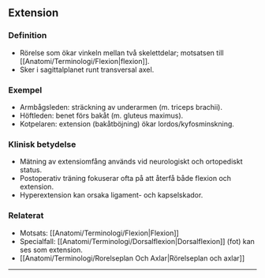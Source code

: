 ## Extension

### Definition
- Rörelse som ökar vinkeln mellan två skelettdelar; motsatsen till [[Anatomi/Terminologi/Flexion|flexion]].  
- Sker i sagittalplanet runt transversal axel.

### Exempel
- Armbågsleden: sträckning av underarmen (m. triceps brachii).  
- Höftleden: benet förs bakåt (m. gluteus maximus).  
- Kotpelaren: extension (bakåtböjning) ökar lordos/kyfosminskning.

### Klinisk betydelse
- Mätning av extensiomfång används vid neurologiskt och ortopediskt status.  
- Postoperativ träning fokuserar ofta på att återfå både flexion och extension.  
- Hyperextension kan orsaka ligament- och kapselskador.

### Relaterat
- Motsats: [[Anatomi/Terminologi/Flexion|Flexion]]  
- Specialfall: [[Anatomi/Terminologi/Dorsalflexion|Dorsalflexion]] (fot) kan ses som extension.  
- [[Anatomi/Terminologi/Rorelseplan Och Axlar|Rörelseplan och axlar]]  

---
